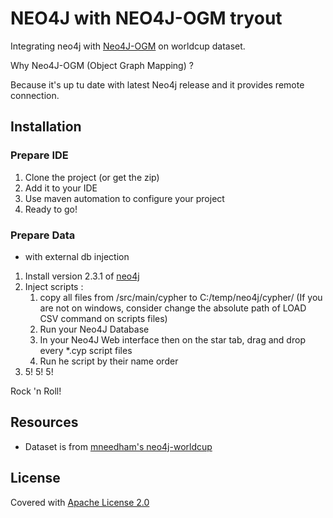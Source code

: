 NEO4J with NEO4J-OGM tryout
===============

Integrating neo4j with [Neo4J-OGM](https://github.com/neo4j/neo4j-ogm) on worldcup dataset.

Why Neo4J-OGM (Object Graph Mapping) ?

Because it's up tu date with latest Neo4j release and it provides remote connection.


## Installation

### Prepare IDE

1. Clone the project (or get the zip)
2. Add it to your IDE
3. Use maven automation to configure your project
4. Ready to go!

### Prepare Data
* with external db injection

1. Install version 2.3.1 of [neo4j](http://neo4j.com/download/)
2. Inject scripts : 
	1. copy all files from /src/main/cypher to C:/temp/neo4j/cypher/ (If you are not on windows, consider change the absolute path of LOAD CSV command on scripts files)
	2. Run your Neo4J Database
	3. In your Neo4J Web interface then on the star tab, drag and drop every *.cyp script files
	4. Run he script by their name order
3. 5! 5! 5!


Rock 'n Roll!


## Resources
* Dataset is from [mneedham's neo4j-worldcup](https://github.com/mneedham/neo4j-worldcup)

## License

Covered with [Apache License 2.0](http://www.apache.org/licenses/LICENSE-2.0)
